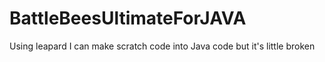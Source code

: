 # BattleBeesUltimateForJAVA
Using leapard I can make scratch code into Java code but it's little broken
